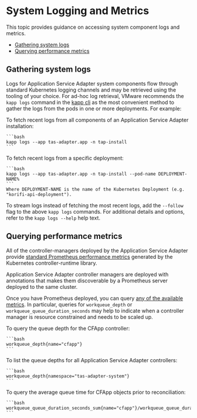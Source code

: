# System Logging and Metrics

This topic provides guidance on accessing system component logs and metrics.

* [Gathering system logs](#system-logs)
* [Querying performance metrics](#metrics)

## <a id="system-logs"></a>Gathering system logs

Logs for Application Service Adapter system components flow through standard
Kubernetes logging channels and may be retrieved using the tooling of your
choice. For ad-hoc log retrieval, VMware recommends the `kapp logs` command in
the [kapp cli](https://carvel.dev/kapp/docs/latest/install/) as the most
convenient method to gather the logs from the pods in one or more deployments.
For example:

To fetch recent logs from all components of an Application Service Adapter installation:

    ```bash
    kapp logs --app tas-adapter.app -n tap-install
    ```

To fetch recent logs from a specific deployment:

    ```bash
    kapp logs --app tas-adapter.app -n tap-install --pod-name DEPLOYMENT-NAME%
    ```
    Where DEPLOYMENT-NAME is the name of the Kubernetes Deployment (e.g.
    "korifi-api-deployment").

To stream logs instead of fetching the most recent logs, add the `--follow` flag to the above `kapp logs` commands.
For additional details and options, refer to the `kapp logs --help` help text.

## <a id="metrics"></a>Querying performance metrics

All of the controller-managers deployed by the Application Service Adapter
provide [standard Prometheus performance
metrics](https://book.kubebuilder.io/reference/metrics-reference.html) generated
by the Kubernetes controller-runtime library.

Application Service Adapter controller managers are deployed with annotations
that makes them discoverable by a Prometheus server deployed to the same
cluster.

Once you have Prometheus deployed, you can query [any of the available
metrics](https://book.kubebuilder.io/reference/metrics-reference.html). In
particular, queries for `workqueue_depth` or `workqueue_queue_duration_seconds`
may help to indicate when a controller manager is resource constrained and needs
to be scaled up.

To query the queue depth for the CFApp controller:

    ```bash
    workqueue_depth{name="cfapp"}
    ```

To list the queue depths for all Application Service Adapter controllers:

    ```bash
    workqueue_depth{namespace="tas-adapter-system"}
    ```

To query the average queue time for CFApp objects prior to reconciliation:

    ```bash
    workqueue_queue_duration_seconds_sum{name="cfapp"}/workqueue_queue_duration_seconds_count
    ```
